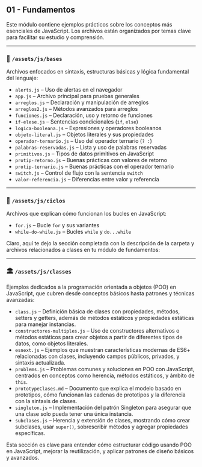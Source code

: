## 01 - Fundamentos

Este módulo contiene ejemplos prácticos sobre los conceptos más esenciales de JavaScript. Los archivos están organizados por temas clave para facilitar su estudio y comprensión.

---

### 📁 `/assets/js/bases`

Archivos enfocados en sintaxis, estructuras básicas y lógica fundamental del lenguaje:

- `alerts.js` – Uso de alertas en el navegador
- `app.js` – Archivo principal para pruebas generales
- `arreglos.js` – Declaración y manipulación de arreglos
- `arreglos2.js` – Métodos avanzados para arreglos
- `funciones.js` – Declaración, uso y retorno de funciones
- `if-elese.js` – Sentencias condicionales (`if`, `else`)
- `logica-booleana.js` – Expresiones y operadores booleanos
- `objeto-literal.js` – Objetos literales y sus propiedades
- `operador-ternario.js` – Uso del operador ternario (`? :`)
- `palabras-reservadas.js` – Lista y uso de palabras reservadas
- `primitivos.js` – Tipos de datos primitivos en JavaScript
- `protip-retorno.js` – Buenas prácticas con valores de retorno
- `protip-ternario.js` – Buenas prácticas con el operador ternario
- `switch.js` – Control de flujo con la sentencia `switch`
- `valor-referencia.js` – Diferencias entre valor y referencia

---

### 🔁 `/assets/js/ciclos`

Archivos que explican cómo funcionan los bucles en JavaScript:

- `for.js` – Bucle `for` y sus variantes
- `while-do-while.js` – Bucles `while` y `do...while`

Claro, aquí te dejo la sección completada con la descripción de la carpeta y archivos relacionados a clases en tu módulo de fundamentos:

---

### 🏛️ `/assets/js/classes`

Ejemplos dedicados a la programación orientada a objetos (POO) en JavaScript, que cubren desde conceptos básicos hasta patrones y técnicas avanzadas:

* `class.js` – Definición básica de clases con propiedades, métodos, setters y getters, además de métodos estáticos y propiedades estáticas para manejar instancias.
* `constructores-multiples.js` – Uso de constructores alternativos o métodos estáticos para crear objetos a partir de diferentes tipos de datos, como objetos literales.
* `esnext.js` – Ejemplos que muestran características modernas de ES6+ relacionadas con clases, incluyendo campos públicos, privados, y sintaxis actualizada.
* `problems.js` – Problemas comunes y soluciones en POO con JavaScript, centrados en conceptos como herencia, métodos estáticos, y ámbito de `this`.
* `prototypeClases.md` – Documento que explica el modelo basado en prototipos, cómo funcionan las cadenas de prototipos y la diferencia con la sintaxis de clases.
* `singleton.js` – Implementación del patrón Singleton para asegurar que una clase solo pueda tener una única instancia.
* `subclases.js` – Herencia y extensión de clases, mostrando cómo crear subclases, usar `super()`, sobrescribir métodos y agregar propiedades específicas.

Esta sección es clave para entender cómo estructurar código usando POO en JavaScript, mejorar la reutilización, y aplicar patrones de diseño básicos y avanzados.

